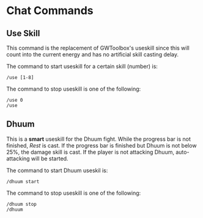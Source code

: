 # Chat Commands

## Use Skill

This command is the replacement of GWToolbox's useskill since this will count into the current energy and has no artificial skill casting delay.

The command to start useskill for a certain skill (number) is:

```
/use [1-8]
```

The command to stop useskill is one of the following:

```
/use 0
/use
```

## Dhuum

This is a **smart** useskill for the Dhuum fight.
While the progress bar is not finished, *Rest* is cast.
If the progress bar is finished but Dhuum is not below 25%, the damage skill is cast.
If the player is not attacking Dhuum, auto-attacking will be started.

The command to start Dhuum useskil is:

```
/dhuum start
```

The command to stop useskill is one of the following:

```
/dhuum stop
/dhuum
```

